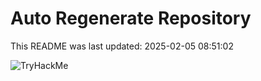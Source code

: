 # Auto Regenerate Repository

This README was last updated: 2025-02-05 08:51:02

 ![TryHackMe](https://tryhackme.com/badge/533634)
